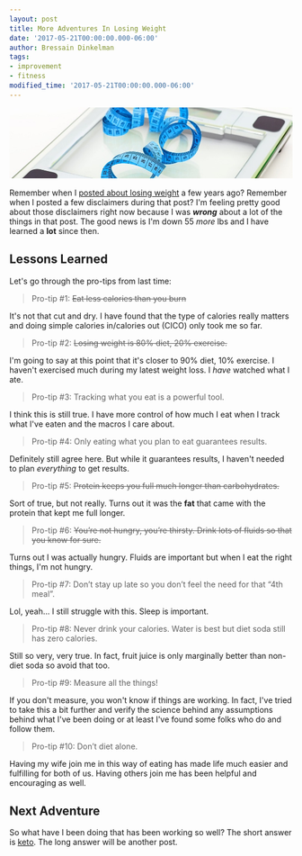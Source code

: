 ```yaml
---
layout: post
title: More Adventures In Losing Weight
date: '2017-05-21T00:00:00.000-06:00'
author: Bressain Dinkelman
tags:
- improvement
- fitness
modified_time: '2017-05-21T00:00:00.000-06:00'
---
```


![scale and tape header](/blog/images/scale-and-tape.jpg)

Remember when I [posted about losing weight](/blog/2014-02-02-adventures-in-losing-weight/) a few years ago? Remember when I posted a few disclaimers during that post? I'm feeling pretty good about those disclaimers right now because I was _**wrong**_ about a lot of the things in that post. The good news is I'm down 55 _more_ lbs and I have learned a **lot** since then.
<!--more-->

## Lessons Learned

Let's go through the pro-tips from last time:

>Pro-tip #1: ~~Eat less calories than you burn~~

It's not that cut and dry. I have found that the type of calories really matters and doing simple calories in/calories out (CICO) only took me so far.

>Pro-tip #2: ~~Losing weight is 80% diet, 20% exercise.~~

I'm going to say at this point that it's closer to 90% diet, 10% exercise. I haven't exercised much during my latest weight loss. I _have_ watched what I ate.

>Pro-tip #3: Tracking what you eat is a powerful tool.

I think this is still true. I have more control of how much I eat when I track what I've eaten and the macros I care about.

>Pro-tip #4: Only eating what you plan to eat guarantees results.

Definitely still agree here. But while it guarantees results, I haven't needed to plan _everything_ to get results.

>Pro-tip #5: ~~Protein keeps you full much longer than carbohydrates.~~

Sort of true, but not really. Turns out it was the **fat** that came with the protein that kept me full longer.

>Pro-tip #6: ~~You’re not hungry, you’re thirsty. Drink lots of fluids so that you know for sure.~~

Turns out I was actually hungry. Fluids are important but when I eat the right things, I'm not hungry.

>Pro-tip #7: Don’t stay up late so you don’t feel the need for that “4th meal”.

Lol, yeah... I still struggle with this. Sleep is important.

>Pro-tip #8: Never drink your calories. Water is best but diet soda still has zero calories.

Still so very, very true. In fact, fruit juice is only marginally better than non-diet soda so avoid that too.

>Pro-tip #9: Measure all the things!

If you don't measure, you won't know if things are working. In fact, I've tried to take this a bit further and verify the science behind any assumptions behind what I've been doing or at least I've found some folks who do and follow them.

>Pro-tip #10: Don’t diet alone.

Having my wife join me in this way of eating has made life much easier and fulfilling for both of us. Having others join me has been helpful and encouraging as well.

## Next Adventure

So what have I been doing that has been working so well? The short answer is [keto](https://www.ruled.me/guide-keto-diet/). The long answer will be another post.
